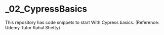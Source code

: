 # _02_CypressBasics
This repository has code snippets to start With Cypress basics. (Reference: Udemy Tutor Rahul Shetty)

